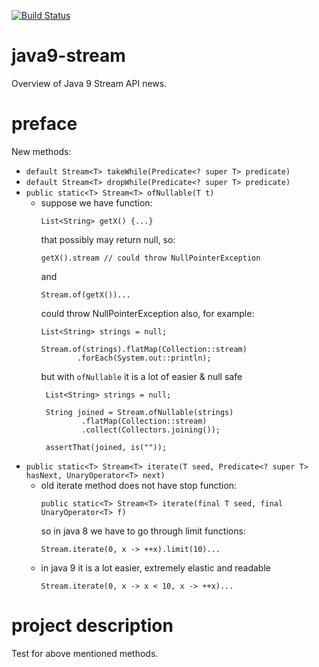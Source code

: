[![Build Status](https://travis-ci.com/mtumilowicz/java9-stream.svg?branch=master)](https://travis-ci.com/mtumilowicz/java9-stream)

# java9-stream
Overview of Java 9 Stream API news.

# preface
New methods:

* `default Stream<T> takeWhile(Predicate<? super T> predicate)`
* `default Stream<T> dropWhile(Predicate<? super T> predicate)`
* `public static<T> Stream<T> ofNullable(T t)`
    * suppose we have function:
        ```
        List<String> getX() {...}
        ```
        that possibly may return null, so:
        ```
        getX().stream // could throw NullPointerException
        ```
        and
        ```
        Stream.of(getX())...
        ```
        could throw NullPointerException also, for example:
        ```
        List<String> strings = null;

        Stream.of(strings).flatMap(Collection::stream)
                .forEach(System.out::println);        
        ```
        but with `ofNullable` it is a lot of easier & null safe
        ```
         List<String> strings = null;
 
         String joined = Stream.ofNullable(strings)
                 .flatMap(Collection::stream)
                 .collect(Collectors.joining());
         
         assertThat(joined, is(""));       
        ```
* `public static<T> Stream<T> iterate(T seed, Predicate<? super T> hasNext, UnaryOperator<T> next)`
    * old iterate method does not have stop function:
        ```
        public static<T> Stream<T> iterate(final T seed, final UnaryOperator<T> f)
        ```
        so in java 8 we have to go through limit functions:
        ```
        Stream.iterate(0, x -> ++x).limit(10)...
        ```
    * in java 9 it is a lot easier, extremely elastic and readable
        ```
        Stream.iterate(0, x -> x < 10, x -> ++x)...
        ```


# project description
Test for above mentioned methods.